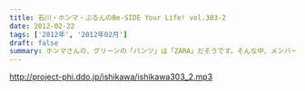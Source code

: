 ```yaml
---
title: 石川・ホンマ・ぶるんのBe-SIDE Your Life! vol.303-2
date: 2012-02-22
tags: ['2012年', '2012年02月']
draft: false
summary: ホンマさんの、グリーンの「パンツ」は「ZARA」だそうです。そんな中、メンバーたち終了後も、バンドの方向性についてアツい意見交換をし続けるのでした。NAMAE
---
```


http://project-phi.ddo.jp/ishikawa/ishikawa303_2.mp3
